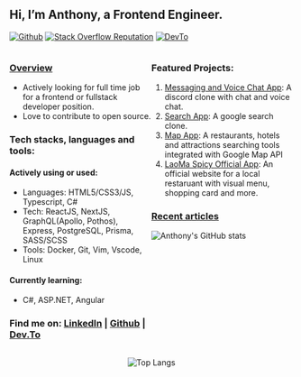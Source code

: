 ## Hi, I’m Anthony, a Frontend Engineer.
[![Github](https://img.shields.io/github/followers/AnthonyZhang220?label=Follow&style=for-the-badge&logo=github)](https://github.com/AnthonyZhang220)
[![Stack Overflow Reputation](https://img.shields.io/stackexchange/stackoverflow/r/6162027?color=orange&label=reputation&logo=stackoverflow&style=for-the-badge)](https://stackoverflow.com/users/6162027)
[![DevTo](https://img.shields.io/badge/dev.to-020202?style=for-the-badge&logo=devdotto)](https://dev.to/anthonyzhang220)
<div style="display: grid; grid-template-columns: repeat(2, 1fr)">
<div>

### [Overview](https://anthonyzhang.netlify.app/about)
- Actively looking for full time job for a frontend or fullstack developer position.
- Love to contribute to open source.
  
### Tech stacks, languages and tools:

#### Actively using or used: 
- Languages: HTML5/CSS3/JS, Typescript, C#
- Tech: ReactJS, NextJS, GraphQL(Apollo, Pothos), Express, PostgreSQL, Prisma, SASS/SCSS
- Tools: Docker, Git, Vim, Vscode, Linux

#### Currently learning: 
- C#, ASP.NET, Angular

### Find me on: [LinkedIn][linkedin] | [Github][github] | [Dev.To][devto]
</div>
<div>

### Featured Projects:
1. [Messaging and Voice Chat App](https://github.com/AnthonyZhang220/discord_clone): A discord clone with chat and voice chat.
2. [Search App](https://github.com/AnthonyZhang220/google-search-clone): A google search clone.
3. [Map App](https://github.com/AnthonyZhang220/travel-advisor): A restaurants, hotels and attractions searching tools integrated with Google Map API
4. [LaoMa Spicy Official App](https://github.com/AnthonyZhang220/qrcode-ordering): An official website for a local restaruant with visual menu, shopping card and more.

### [Recent articles](https://dev.to/anthonyzhang220)
<!-- DEVTO-ARTICLE:START -->
<!-- DEVTO-ARTICLE:END -->
![Anthony's GitHub stats](https://github-readme-stats.vercel.app/api?username=AnthonyZhang220&show_icons=true&hide_border=true&count_private=true&theme=catppuccin_latte&hide_rank=true&include_all_commits=true)
</div>
</div>
<div style="display: flex; justify-content: center">

![Top Langs](https://github-readme-stats.vercel.app/api/top-langs/?username=AnthonyZhang220&layout=pie&langs_count=10&size_weight=0.5&count_weight=0.5&hide_title=true)

</div>

[linkedin]: https://www.linkedin.com/in/anthony-xiangyu-zhang/
[stackoverflow]: https://stackoverflow.com/users/6162027/anthonydev220
[portfolio]: https://anthonyzhang.netlify.app/
[devto]: https://dev.to/anthonyzhang220https://medium.com/@anthonyzhang220
[github]: https://github.com/AnthonyZhang220

<!---
AnthonyZhang220/AnthonyZhang220 is a ✨ special ✨ repository because its `README.md` (this file) appears on your GitHub profile.
You can click the Preview link to take a look at your changes.
--->
